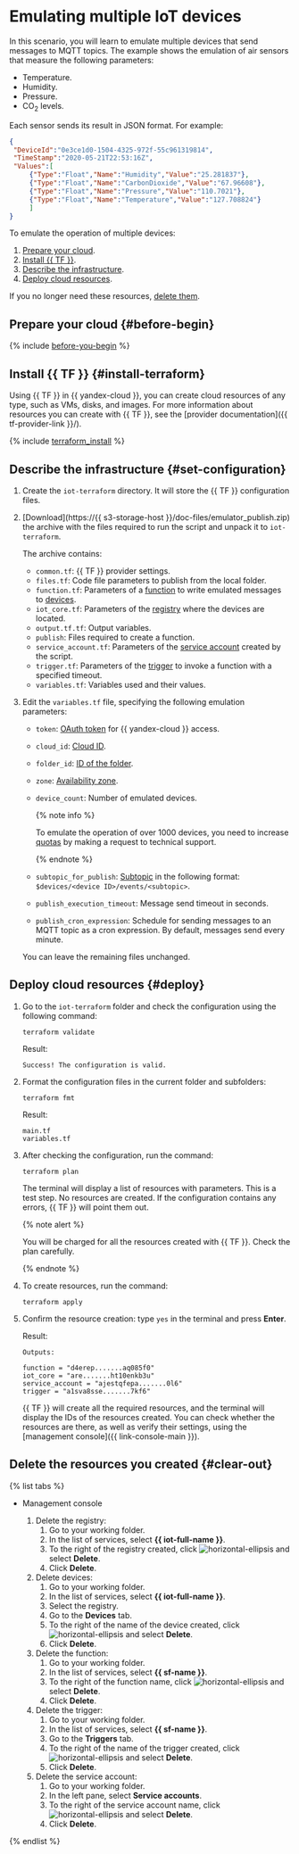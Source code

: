 # Emulating multiple IoT devices

In this scenario, you will learn to emulate multiple devices that send messages to MQTT topics. The example shows the emulation of air sensors that measure the following parameters:

* Temperature.
* Humidity.
* Pressure.
* CO<sub>2</sub> levels.

Each sensor sends its result in JSON format. For example:

```json
{
 "DeviceId":"0e3ce1d0-1504-4325-972f-55c961319814",
 "TimeStamp":"2020-05-21T22:53:16Z",
 "Values":[
     {"Type":"Float","Name":"Humidity","Value":"25.281837"},
     {"Type":"Float","Name":"CarbonDioxide","Value":"67.96608"},
     {"Type":"Float","Name":"Pressure","Value":"110.7021"},
     {"Type":"Float","Name":"Temperature","Value":"127.708824"}
     ]
}
```

To emulate the operation of multiple devices:

1. [Prepare your cloud](#before-begin).
1. [Install {{ TF }}](#install-terraform).
1. [Describe the infrastructure](#set-configuration).
1. [Deploy cloud resources](#deploy).

If you no longer need these resources, [delete them](#clear-out).

## Prepare your cloud {#before-begin}

{% include [before-you-begin](../_tutorials_includes/before-you-begin.md) %}

## Install {{ TF }} {#install-terraform}

Using {{ TF }} in {{ yandex-cloud }}, you can create cloud resources of any type, such as VMs, disks, and images. For more information about resources you can create with {{ TF }}, see the [provider documentation]({{ tf-provider-link }}/).

{% include [terraform_install](../_tutorials_includes/terraform-install.md) %}

## Describe the infrastructure {#set-configuration}

1. Create the `iot-terraform` directory. It will store the {{ TF }} configuration files.

1. [Download](https://{{ s3-storage-host }}/doc-files/emulator_publish.zip) the archive with the files required to run the script and unpack it to `iot-terraform`.

   The archive contains:
   * `common.tf`: {{ TF }} provider settings.
   * `files.tf`: Code file parameters to publish from the local folder.
   * `function.tf`: Parameters of a [function](../../functions/concepts/function.md) to write emulated messages to [devices](../../iot-core/concepts/index.md#device).
   * `iot_core.tf`: Parameters of the [registry](../../iot-core/concepts/index.md#registry) where the devices are located.
   * `output.tf.tf`: Output variables.
   * `publish`: Files required to create a function.
   * `service_account.tf`: Parameters of the [service account](../../iam/concepts/users/service-accounts.md) created by the script.
   * `trigger.tf`: Parameters of the [trigger](../../functions/concepts/trigger/index.md) to invoke a function with a specified timeout.
   * `variables.tf`: Variables used and their values.

1. Edit the `variables.tf` file, specifying the following emulation parameters:

   * `token`: [OAuth token](../../iam/concepts/authorization/oauth-token.md) for {{ yandex-cloud }} access.
   * `cloud_id`: [Cloud ID](../../resource-manager/operations/cloud/get-id.md).
   * `folder_id`: [ID of the folder](../../resource-manager/operations/folder/get-id.md).
   * `zone`: [Availability zone](../../overview/concepts/geo-scope.md).
   * `device_count`: Number of emulated devices.

      {% note info %}

      To emulate the operation of over 1000 devices, you need to increase [quotas](../../iot-core/concepts/limits.md) by making a request to technical support.

      {% endnote %}

   * `subtopic_for_publish`: [Subtopic](../../iot-core/concepts/topic/subtopic.md) in the following format: `$devices/<device ID>/events/<subtopic>`.
   * `publish_execution_timeout`: Message send timeout in seconds.
   * `publish_cron_expression`: Schedule for sending messages to an MQTT topic as a cron expression. By default, messages send every minute.

   You can leave the remaining files unchanged.


## Deploy cloud resources {#deploy}

1. Go to the `iot-terraform` folder and check the configuration using the following command:
   ```
   terraform validate
   ```

   Result:

   ```
   Success! The configuration is valid.
   ```

1. Format the configuration files in the current folder and subfolders:
   ```
   terraform fmt
   ```

   Result:
   ```
   main.tf
   variables.tf
   ```

1. After checking the configuration, run the command:
   ```
   terraform plan
   ```

   The terminal will display a list of resources with parameters. This is a test step. No resources are created. If the configuration contains any errors, {{ TF }} will point them out.

   {% note alert %}

   You will be charged for all the resources created with {{ TF }}. Check the plan carefully.

   {% endnote %}

1. To create resources, run the command:
   ```
   terraform apply
   ```

1. Confirm the resource creation: type `yes` in the terminal and press **Enter**.

   Result:

   ```
   Outputs:

   function = "d4erep.......aq085f0"
   iot_core = "are.......ht10enkb3u"
   service_account = "ajestqfepa.......0l6"
   trigger = "a1sva8sse.......7kf6"
   ```

   {{ TF }} will create all the required resources, and the terminal will display the IDs of the resources created. You can check whether the resources are there, as well as verify their settings, using the [management console]({{ link-console-main }}).

## Delete the resources you created {#clear-out}

{% list tabs %}

- Management console

   1. Delete the registry:
      1. Go to your working folder.
      1. In the list of services, select **{{ iot-full-name }}**.
      1. To the right of the registry created, click ![horizontal-ellipsis](../../_assets/horizontal-ellipsis.svg) and select **Delete**.
      1. Click **Delete**.
   1. Delete devices:
      1. Go to your working folder.
      1. In the list of services, select **{{ iot-full-name }}**.
      1. Select the registry.
      1. Go to the **Devices** tab.
      1. To the right of the name of the device created, click ![horizontal-ellipsis](../../_assets/horizontal-ellipsis.svg) and select **Delete**.
      1. Click **Delete**.
   1. Delete the function:
      1. Go to your working folder.
      1. In the list of services, select **{{ sf-name }}**.
      1. To the right of the function name, click ![horizontal-ellipsis](../../_assets/horizontal-ellipsis.svg) and select **Delete**.
      1. Click **Delete**.
   1. Delete the trigger:
      1. Go to your working folder.
      1. In the list of services, select **{{ sf-name }}**.
      1. Go to the **Triggers** tab.
      1. To the right of the name of the trigger created, click ![horizontal-ellipsis](../../_assets/horizontal-ellipsis.svg) and select **Delete**.
      1. Click **Delete**.
   1. Delete the service account:
      1. Go to your working folder.
      1. In the left pane, select **Service accounts**.
      1. To the right of the service account name, click ![horizontal-ellipsis](../../_assets/horizontal-ellipsis.svg) and select **Delete**.
      1. Click **Delete**.

{% endlist %}
